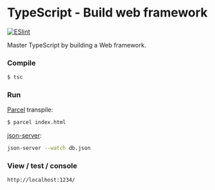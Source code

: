 # TypeScript - Build web framework
[![ESlint](https://github.com/pieteradejong/typescript-web/actions/workflows/ci.yml/badge.svg?branch=main)](https://github.com/pieteradejong/typescript-web/actions/workflows/ci.yml)

Master TypeScript by building a Web framework.

### Compile
```bash
$ tsc
```

### Run
[Parcel](https://parceljs.org/) transpile:

```bash
$ parcel index.html
```

[json-server](https://www.npmjs.com/package/json-server):

```bash
json-server --watch db.json
```

### View / test / console

`http://localhost:1234/`
